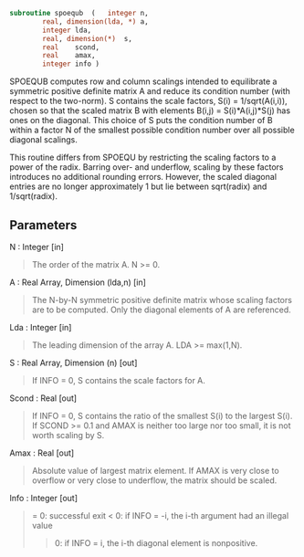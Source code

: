 ```fortran
subroutine spoequb	(	integer	n,
		real, dimension(lda, *)	a,
		integer	lda,
		real, dimension(*)	s,
		real	scond,
		real	amax,
		integer	info )
```

 SPOEQUB computes row and column scalings intended to equilibrate a
 symmetric positive definite matrix A and reduce its condition number
 (with respect to the two-norm).  S contains the scale factors,
 S(i) = 1/sqrt(A(i,i)), chosen so that the scaled matrix B with
 elements B(i,j) = S(i)*A(i,j)*S(j) has ones on the diagonal.  This
 choice of S puts the condition number of B within a factor N of the
 smallest possible condition number over all possible diagonal
 scalings.

 This routine differs from SPOEQU by restricting the scaling factors
 to a power of the radix.  Barring over- and underflow, scaling by
 these factors introduces no additional rounding errors.  However, the
 scaled diagonal entries are no longer approximately 1 but lie
 between sqrt(radix) and 1/sqrt(radix).

## Parameters
N : Integer [in]
> The order of the matrix A.  N >= 0.

A : Real Array, Dimension (lda,n) [in]
> The N-by-N symmetric positive definite matrix whose scaling
> factors are to be computed.  Only the diagonal elements of A
> are referenced.

Lda : Integer [in]
> The leading dimension of the array A.  LDA >= max(1,N).

S : Real Array, Dimension (n) [out]
> If INFO = 0, S contains the scale factors for A.

Scond : Real [out]
> If INFO = 0, S contains the ratio of the smallest S(i) to
> the largest S(i).  If SCOND >= 0.1 and AMAX is neither too
> large nor too small, it is not worth scaling by S.

Amax : Real [out]
> Absolute value of largest matrix element.  If AMAX is very
> close to overflow or very close to underflow, the matrix
> should be scaled.

Info : Integer [out]
> = 0:  successful exit
> < 0:  if INFO = -i, the i-th argument had an illegal value
> > 0:  if INFO = i, the i-th diagonal element is nonpositive.


